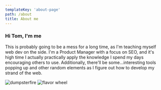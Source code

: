 ```yaml
---
templateKey: 'about-page'
path: /about
title: About me
---
```

### Hi Tom, I'm me
This is probably going to be a mess for a long time, as I'm teaching myself web dev on the side. I'm a Product Manager with a focus on SEO, and it's high time I actually practically apply the knowledge I spend my days encouraging others to use. Additionally, there'll be some...interesting tools popping up and other random elements as I figure out how to develop my strand of the web.

![dumpsterfire](/img/dumpsterfire.jpg)
![flavor wheel](/img/flavor_wheel.jpg)
